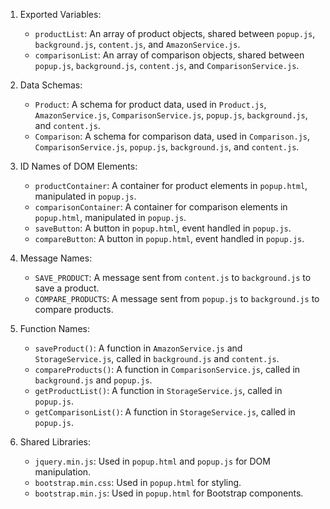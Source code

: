 1. Exported Variables:
   - `productList`: An array of product objects, shared between `popup.js`, `background.js`, `content.js`, and `AmazonService.js`.
   - `comparisonList`: An array of comparison objects, shared between `popup.js`, `background.js`, `content.js`, and `ComparisonService.js`.

2. Data Schemas:
   - `Product`: A schema for product data, used in `Product.js`, `AmazonService.js`, `ComparisonService.js`, `popup.js`, `background.js`, and `content.js`.
   - `Comparison`: A schema for comparison data, used in `Comparison.js`, `ComparisonService.js`, `popup.js`, `background.js`, and `content.js`.

3. ID Names of DOM Elements:
   - `productContainer`: A container for product elements in `popup.html`, manipulated in `popup.js`.
   - `comparisonContainer`: A container for comparison elements in `popup.html`, manipulated in `popup.js`.
   - `saveButton`: A button in `popup.html`, event handled in `popup.js`.
   - `compareButton`: A button in `popup.html`, event handled in `popup.js`.

4. Message Names:
   - `SAVE_PRODUCT`: A message sent from `content.js` to `background.js` to save a product.
   - `COMPARE_PRODUCTS`: A message sent from `popup.js` to `background.js` to compare products.

5. Function Names:
   - `saveProduct()`: A function in `AmazonService.js` and `StorageService.js`, called in `background.js` and `content.js`.
   - `compareProducts()`: A function in `ComparisonService.js`, called in `background.js` and `popup.js`.
   - `getProductList()`: A function in `StorageService.js`, called in `popup.js`.
   - `getComparisonList()`: A function in `StorageService.js`, called in `popup.js`.

6. Shared Libraries:
   - `jquery.min.js`: Used in `popup.html` and `popup.js` for DOM manipulation.
   - `bootstrap.min.css`: Used in `popup.html` for styling.
   - `bootstrap.min.js`: Used in `popup.html` for Bootstrap components.